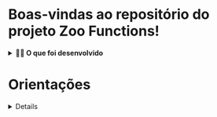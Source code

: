 # Boas-vindas ao repositório do projeto Zoo Functions!	

	
<details>
<summary><strong>🧑‍💻 O que foi desenvolvido</strong></summary><br />

  Com minhas habilidades com `ES6`, `Higher Order Functions` e testes. Organizei as informações de um zoológico! 🐘
  
  Desenvolvi funções que buscam informações sobre os animais do zoológico como: espécie e local de origem. Além disso, busca de dados sobre as pessoas que colaboram com a manutenção e cuidado do zoológico. 🧑‍🌾

  E não para por aí! 🤩 
  
  Desenvolvimento orientado a testes para ajudar a garantir um código de qualidade. Para isso, implementei testes para funções já existentes, percebendo os casos de uso da sua aplicação e garantindo que ela está funcionando da maneira correta! 🚀 

<br />

</details>
	
# Orientações
	
<details>
Para executar e acompanhar a implementação da cobertura de testes, rode o comando abaixo:

```bash
npm run test:coverage
</details>

<details>
<summary><strong>🏪 O que foi desenvolvido </strong></summary><br />

Complementei as funções criadas dentro da pasta `src` e criei testes para as funções já prontas `handlerElephants` e `getOpeningHours`.
	
</details>	
	
<details>
<summary><strong>🗣 Me dê feedbacks sobre o projeto!</strong></summary><br />
</details>
---
